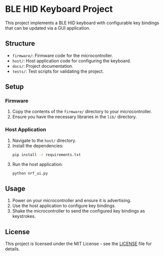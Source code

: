 
# BLE HID Keyboard Project

This project implements a BLE HID keyboard with configurable key bindings that can be updated via a GUI application.

## Structure

- `firmware/`: Firmware code for the microcontroller.
- `host/`: Host application code for configuring the keyboard.
- `docs/`: Project documentation.
- `tests/`: Test scripts for validating the project.

## Setup

### Firmware

1. Copy the contents of the `firmware/` directory to your microcontroller.
2. Ensure you have the necessary libraries in the `lib/` directory.

### Host Application

1. Navigate to the `host/` directory.
2. Install the dependencies:
   ```sh
   pip install -r requirements.txt
   ```
3. Run the host application:
   ```sh
   python nrf_ui.py
   ```

## Usage

1. Power on your microcontroller and ensure it is advertising.
2. Use the host application to configure key bindings.
3. Shake the microcontroller to send the configured key bindings as keystrokes.

## License

This project is licensed under the MIT License - see the [LICENSE](LICENSE) file for details.
